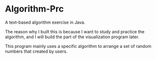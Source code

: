 # Algorithm-Prc
A text-based algorithm exercise in Java.

The reason why I built this is because I want to study and practice the algorithm, and I will build the part of the visualization program later. 

This program mainly uses a specific algorithm to arrange a set of random numbers that created by users.
